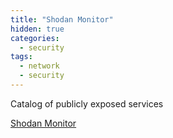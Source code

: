 ```yaml
---
title: "Shodan Monitor"
hidden: true
categories:
  - security
tags:
  - network
  - security
---
```



Catalog of publicly exposed services

[Shodan Monitor](https://monitor.shodan.io/)




